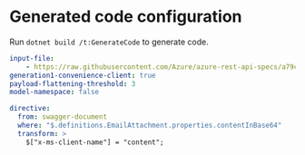 # Generated code configuration

Run `dotnet build /t:GenerateCode` to generate code.

``` yaml
input-file:
    - https://raw.githubusercontent.com/Azure/azure-rest-api-specs/a79c221ae230276973e4e5477dcbedbdad52cf7c/specification/communication/data-plane/Email/preview/2025-01-15-preview/CommunicationServicesEmail.json
generation1-convenience-client: true
payload-flattening-threshold: 3
model-namespace: false

directive:
  from: swagger-document
  where: "$.definitions.EmailAttachment.properties.contentInBase64"
  transform: >
    $["x-ms-client-name"] = "content";
```
